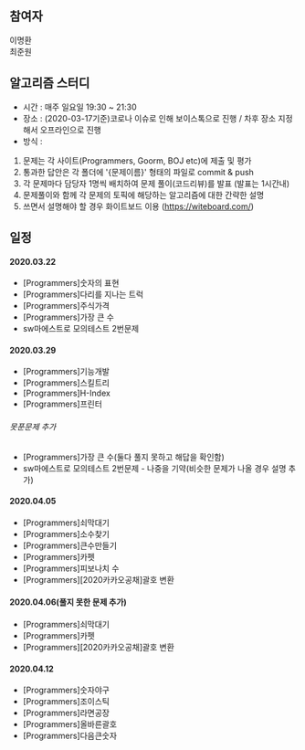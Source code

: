 ## 참여자
이명환<br>
최준원
## 알고리즘 스터디

 - 시간 : 매주 일요일 19:30 ~ 21:30
 - 장소 : (2020-03-17기준)코로나 이슈로 인해 보이스톡으로 진행 / 차후 장소 지정해서 오프라인으로 진행
 - 방식 :

 1. 문제는 각 사이트(Programmers, Goorm, BOJ etc)에 제출 및 평가
 2. 통과한 답안은 각 폴더에 '{문제이름}' 형태의 파일로 commit & push
 3. 각 문제마다 담당자 1명씩 배치하여 문제 풀이(코드리뷰)를 발표 (발표는 1시간내)
 4. 문제풀이와 함께 각 문제의 토픽에 해당하는 알고리즘에 대한 간략한 설명
 5. 쓰면서 설명해야 할 경우 화이트보드 이용 (https://witeboard.com/)


## 일정
#### 2020.03.22
- [Programmers]숫자의 표현
- [Programmers]다리를 지나는 트럭
- [Programmers]주식가격
- [Programmers]가장 큰 수
- sw마에스트로 모의테스트 2번문제

#### 2020.03.29
- [Programmers]기능개발
- [Programmers]스킬트리
- [Programmers]H-Index
- [Programmers]프린터
###### 못푼문제 추가
- [Programmers]가장 큰 수(둘다 풀지 못하고 해답을 확인함)
- sw마에스트로 모의테스트 2번문제 - 나중을 기약(비슷한 문제가 나올 경우 설명 추가)

#### 2020.04.05
- [Programmers]쇠막대기
- [Programmers]소수찾기
- [Programmers]큰수만들기
- [Programmers]카펫
- [Programmers]피보나치 수
- [Programmers][2020카카오공채]괄호 변환

#### 2020.04.06(풀지 못한 문제 추가)
- [Programmers]쇠막대기
- [Programmers]카펫
- [Programmers][2020카카오공채]괄호 변환

#### 2020.04.12
- [Programmers]숫자야구
- [Programmers]조이스틱
- [Programmers]라면공장
- [Programmers]올바른괄호
- [Programmers]다음큰숫자